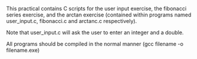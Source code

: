 This practical contains C scripts for the user input exercise, the fibonacci series exercise, and the arctan exercise (contained within programs named user_input.c, fibonacci.c and arctanc.c respectively).

Note that user_input.c will ask the user to enter an integer and a double.

All programs should be compiled in the normal manner (gcc filename -o filename.exe)

